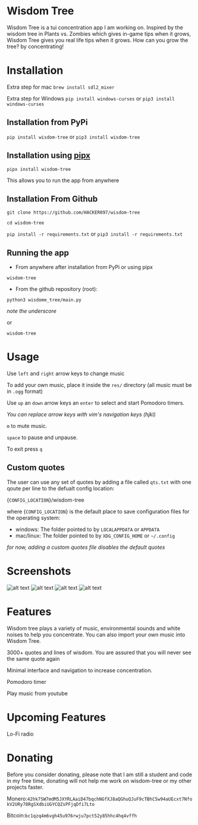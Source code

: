 # Wisdom Tree

Wisdom Tree is a tui concentration app I am working on. Inspired by the wisdom tree in Plants vs. Zombies which gives in-game tips when it grows, Wisdom Tree gives you real life tips when it grows. How can you grow the tree? by concentrating!

# Installation

Extra step for mac `brew install sdl2_mixer`

Extra step for Windows `pip install windows-curses` or `pip3 install windows-curses`


## Installation from PyPi
`pip install wisdom-tree` or `pip3 install wisdom-tree`

## Installation using [pipx](https://pypa.github.io/pipx/)
`pipx install wisdom-tree`

This allows you to run the app from anywhere

## Installation From Github
`git clone https://github.com/HACKER097/wisdom-tree`

`cd wisdom-tree`

`pip install -r requirements.txt`
or
`pip3 install -r requirements.txt`



## Running the app


- From anywhere after installation from PyPi or using pipx

`wisdom-tree`

- From the github repository (root):

`python3 wisdome_tree/main.py`

*note the underscore*

or

`wisdom-tree`


# Usage

Use `left` and `right` arrow keys to change music

To add your own music, place it inside the `res/` directory (all music must be in `.ogg` format)

Use `up` an `down` arrow keys an `enter` to select and start Pomodoro timers.


*You can replace arrow keys with vim's navigation keys (hjkl)*

`m` to mute music.

`space` to pause and unpause.

To exit press `q`

## Custom quotes

The user can use any set of quotes by adding a file called `qts.txt` with
one qoute per line to the defualt config location:

{`CONFIG_LOCATION`}/wisdom-tree

where {`CONFIG_LOCATION`} is the default place to save configuration files
for the operating system:

- windows: The folder pointed to by `LOCALAPPDATA` or `APPDATA`
- mac/linux: The folder pointed to by `XDG_CONFIG_HOME` or `~/.config`

*for now, adding a custom quotes file disables the default quotes*

# Screenshots
![alt text](https://imgur.com/nFw46EN.png)
![alt text](https://imgur.com/Q1rGccM.png)
![alt text](https://imgur.com/VvRaLYd.png)
![alt text](https://imgur.com/MJCkdMb.png)

# Features

Wisdom tree plays a variety of music, environmental sounds and white noises to help you concentrate. You can also import your own music into Wisdom Tree.

3000+ quotes and lines of wisdom. You are assured that you will never see the same quote again

Minimal interface and navigation to increase concentration.

Pomodoro timer

Play music from youtube

# Upcoming Features

Lo-Fi radio

# Donating 

Before you consider donating, please note that I am still a student and code in my free time, donating will not help me work on wisdom-tree or my other projects faster.



Monero:`42hk7SW7mdM5JXYRLAaiD47bqchNGfXJ8aQGhuQJuF9cTBhC5w94aUEcxt7NfokV2URy78RgSXdbiUGYCQZsPFjqDfi7Lto`

Bitcoin:`bc1qzq4m6vgh45u976rwju7pct52y85hhc4hq4vffh`

